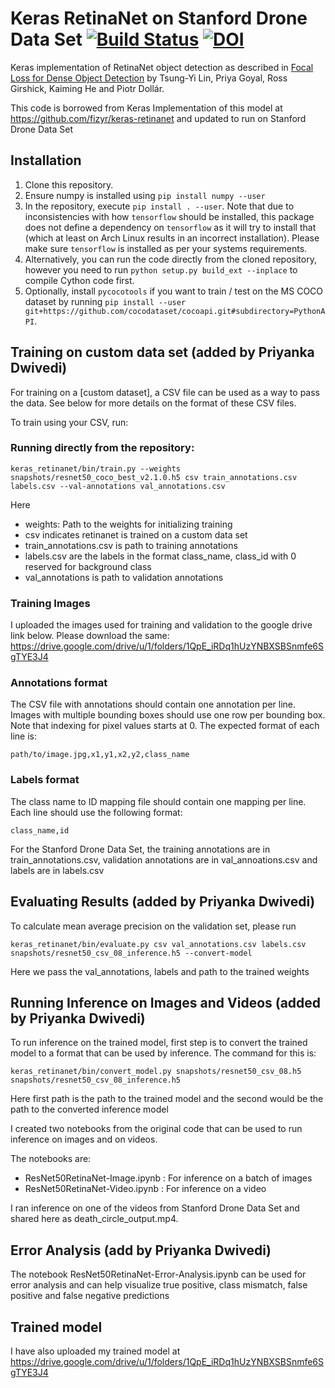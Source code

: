 # Keras RetinaNet on Stanford Drone Data Set [![Build Status](https://travis-ci.org/fizyr/keras-retinanet.svg?branch=master)](https://travis-ci.org/fizyr/keras-retinanet) [![DOI](https://zenodo.org/badge/100249425.svg)](https://zenodo.org/badge/latestdoi/100249425)

Keras implementation of RetinaNet object detection as described in [Focal Loss for Dense Object Detection](https://arxiv.org/abs/1708.02002)
by Tsung-Yi Lin, Priya Goyal, Ross Girshick, Kaiming He and Piotr Dollár.

This code is borrowed from Keras Implementation of this model at https://github.com/fizyr/keras-retinanet and updated to run on Stanford Drone Data Set

## Installation

1) Clone this repository.
2) Ensure numpy is installed using `pip install numpy --user`
3) In the repository, execute `pip install . --user`.
   Note that due to inconsistencies with how `tensorflow` should be installed,
   this package does not define a dependency on `tensorflow` as it will try to install that (which at least on Arch Linux results in an incorrect installation).
   Please make sure `tensorflow` is installed as per your systems requirements.
4) Alternatively, you can run the code directly from the cloned  repository, however you need to run `python setup.py build_ext --inplace` to compile Cython code first.
5) Optionally, install `pycocotools` if you want to train / test on the MS COCO dataset by running `pip install --user git+https://github.com/cocodataset/cocoapi.git#subdirectory=PythonAPI`.


## Training on custom data set (added by Priyanka Dwivedi)
For training on a [custom dataset], a CSV file can be used as a way to pass the data.
See below for more details on the format of these CSV files.


To train using your CSV, run:
### Running directly from the repository:
```
keras_retinanet/bin/train.py --weights snapshots/resnet50_coco_best_v2.1.0.h5 csv train_annotations.csv labels.csv --val-annotations val_annotations.csv
```

Here 
* weights: Path to the weights for initializing training
* csv indicates retinanet is trained on a custom data set
* train_annotations.csv is path to training annotations
* labels.csv are the labels in the format class_name, class_id with 0 reserved for background class
* val_annotations is path to validation annotations 

### Training Images
I uploaded the images used for training and validation to the google drive link below. Please download the same:
https://drive.google.com/drive/u/1/folders/1QpE_iRDq1hUzYNBXSBSnmfe6SgTYE3J4

### Annotations format
The CSV file with annotations should contain one annotation per line.
Images with multiple bounding boxes should use one row per bounding box.
Note that indexing for pixel values starts at 0.
The expected format of each line is:
```
path/to/image.jpg,x1,y1,x2,y2,class_name
```

### Labels format
The class name to ID mapping file should contain one mapping per line.
Each line should use the following format:
```
class_name,id
```

For the Stanford Drone Data Set, the training annotations are in train_annotations.csv, validation annotations are in val_annoations.csv and labels are in labels.csv


## Evaluating Results (added by Priyanka Dwivedi)

To calculate mean average precision on the validation set, please run

```
keras_retinanet/bin/evaluate.py csv val_annotations.csv labels.csv snapshots/resnet50_csv_08_inference.h5 --convert-model
```

Here we pass the val_annotations, labels and path to the trained weights


## Running Inference on Images and Videos (added by Priyanka Dwivedi)

To run inference on the trained model, first step is to convert the trained model to a format that can be used by inference. The command for this is:

```
keras_retinanet/bin/convert_model.py snapshots/resnet50_csv_08.h5 snapshots/resnet50_csv_08_inference.h5 
```

Here first path is the path to the trained model and the second would be the path to the converted inference model

I created two notebooks from the original code that can be used to run inference on images and on videos.

The notebooks are:
* ResNet50RetinaNet-Image.ipynb : For inference on a batch of images
* ResNet50RetinaNet-Video.ipynb : For inference on a video

I ran inference on one of the videos from Stanford Drone Data Set and shared here as death_circle_output.mp4.

## Error Analysis (add by Priyanka Dwivedi)
The notebook ResNet50RetinaNet-Error-Analysis.ipynb can be used for error analysis and can help visualize true positive, class mismatch, false positive and false negative predictions

## Trained model
I have also uploaded my trained model at
https://drive.google.com/drive/u/1/folders/1QpE_iRDq1hUzYNBXSBSnmfe6SgTYE3J4


